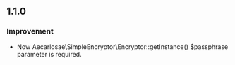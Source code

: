 ## 1.1.0

### Improvement

* Now Aecarlosae\SimpleEncryptor\Encryptor::getInstance() $passphrase parameter is required.